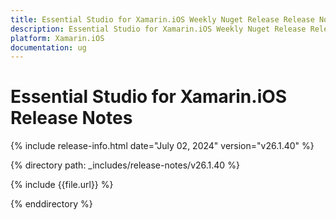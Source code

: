 ```yaml
---
title: Essential Studio for Xamarin.iOS Weekly Nuget Release Release Notes  
description: Essential Studio for Xamarin.iOS Weekly Nuget Release Release Notes  
platform: Xamarin.iOS
documentation: ug
---
```


# Essential Studio for Xamarin.iOS  Release Notes  

{% include release-info.html date="July 02, 2024"  version="v26.1.40" %} 

{% directory path: _includes/release-notes/v26.1.40 %}

{% include {{file.url}} %}

{% enddirectory %}